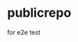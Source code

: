 # publicrepo
for e2e test

















































































































































































































































































































































































































































































































































































































































































































































































































































































































































































































































































































































































































































































































































































































































































































































































































